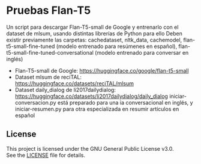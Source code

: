 # Pruebas Flan-T5
Un script para descargar Flan-T5-small de Google y entrenarlo con el dataset de mlsum, usando distintas librerías de Python para ello
Deben existir previamente las carpetas: cachedataset, nltk_data, cachemodel, flan-t5-small-fine-tuned (modelo entrenado para resúmenes en español), flan-t5-small-fine-tuned-conversational (modelo entrenado para conversar en inglés)
- Flan-T5-small de Google: https://huggingface.co/google/flan-t5-small
- Dataset mlsum de reciTAL: https://huggingface.co/datasets/reciTAL/mlsum 
- Dataset daily_dialog de li2017dailydialog: https://huggingface.co/datasets/li2017dailydialog/daily_dialog
iniciar-conversacion.py está preparado para una ia conversacional en inglés, y iniciar-resumen.py para otra especializada en resumir artículos en español

## License
This project is licensed under the GNU General Public License v3.0.  
See the [LICENSE](./LICENSE.txt) file for details.
